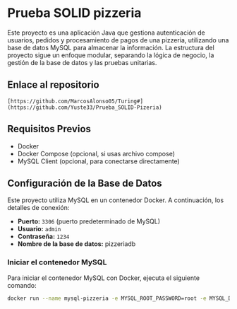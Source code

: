 # Prueba SOLID pizzeria

Este proyecto es una aplicación Java que gestiona autenticación de usuarios, pedidos y procesamiento de pagos de una pizzeria, 
utilizando una base de datos MySQL para almacenar la información. La estructura del proyecto sigue un enfoque modular, 
separando la lógica de negocio, la gestión de la base de datos y las pruebas unitarias.


## Enlace al repositorio

```
[https://github.com/MarcosAlonso05/Turing#](https://github.com/Yuste33/Prueba_SOLID-Pizeria)
```



## Requisitos Previos

- Docker
- Docker Compose (opcional, si usas archivo compose)
- MySQL Client (opcional, para conectarse directamente)

## Configuración de la Base de Datos

Este proyecto utiliza MySQL en un contenedor Docker. A continuación, los detalles de conexión:

- **Puerto:** `3306` (puerto predeterminado de MySQL)
- **Usuario:** `admin`
- **Contraseña:** `1234`
- **Nombre de la base de datos:** pizzeriadb

### Iniciar el contenedor MySQL

Para iniciar el contenedor MySQL con Docker, ejecuta el siguiente comando:

```bash
docker run --name mysql-pizzeria -e MYSQL_ROOT_PASSWORD=root -e MYSQL_DATABASE=pizzadb -p 3306:3306 -d mysql:8
